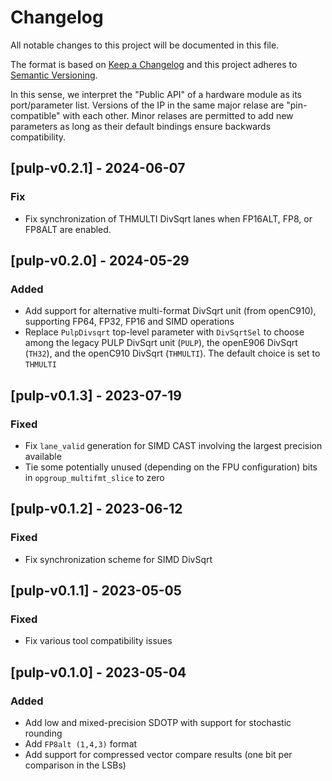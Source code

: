 # Changelog

All notable changes to this project will be documented in this file.

The format is based on [Keep a Changelog](http://keepachangelog.com/en/1.0.0/) and this project adheres to [Semantic Versioning](http://semver.org/spec/v2.0.0.html).

In this sense, we interpret the "Public API" of a hardware module as its port/parameter list.
Versions of the IP in the same major relase are "pin-compatible" with each other. Minor relases are permitted to add new parameters as long as their default bindings ensure backwards compatibility.

## [pulp-v0.2.1] - 2024-06-07

### Fix
- Fix synchronization of THMULTI DivSqrt lanes when FP16ALT, FP8, or FP8ALT are enabled.

## [pulp-v0.2.0] - 2024-05-29

### Added
- Add support for alternative multi-format DivSqrt unit (from openC910), supporting FP64, FP32, FP16 and SIMD operations
- Replace `PulpDivsqrt` top-level parameter with `DivSqrtSel` to choose among the legacy PULP DivSqrt unit (`PULP`), the openE906 DivSqrt (`TH32`), and the openC910 DivSqrt (`THMULTI`). The default choice is set to `THMULTI`

## [pulp-v0.1.3] - 2023-07-19

### Fixed
- Fix `lane_valid` generation for SIMD CAST involving the largest precision available
- Tie some potentially unused (depending on the FPU configuration) bits in `opgroup_multifmt_slice` to zero

## [pulp-v0.1.2] - 2023-06-12

### Fixed
- Fix synchronization scheme for SIMD DivSqrt

## [pulp-v0.1.1] - 2023-05-05

### Fixed
- Fix various tool compatibility issues

## [pulp-v0.1.0] - 2023-05-04

### Added
- Add low and mixed-precision SDOTP with support for stochastic rounding
- Add `FP8alt (1,4,3)` format
- Add support for compressed vector compare results (one bit per comparison in the LSBs)
